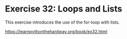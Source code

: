 # Exercise 32: Loops and Lists

This exercise introduces the use of the for-loop with lists.

https://learnpythonthehardway.org/book/ex32.html
